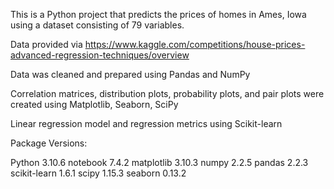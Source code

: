 This is a Python project that predicts the prices of homes in Ames, Iowa using a dataset consisting of 79 variables. 

Data provided via https://www.kaggle.com/competitions/house-prices-advanced-regression-techniques/overview

Data was cleaned and prepared using Pandas and NumPy

Correlation matrices, distribution plots, probability plots, and pair plots were created using Matplotlib, Seaborn, SciPy

Linear regression model and regression metrics using Scikit-learn



Package Versions:

Python                    3.10.6
notebook                  7.4.2
matplotlib                3.10.3
numpy                     2.2.5
pandas                    2.2.3
scikit-learn              1.6.1
scipy                     1.15.3
seaborn                   0.13.2
